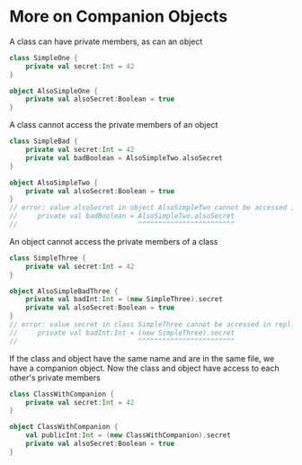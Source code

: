 # More on Companion Objects

A class can have private members, as can an object
```scala
class SimpleOne {
    private val secret:Int = 42
}

object AlsoSimpleOne {
    private val alsoSecret:Boolean = true
}
```
A class cannot access the private members of an object

```scala
class SimpleBad {
    private val secret:Int = 42
    private val badBoolean = AlsoSimpleTwo.alsoSecret    
}

object AlsoSimpleTwo {
    private val alsoSecret:Boolean = true
}
// error: value alsoSecret in object AlsoSimpleTwo cannot be accessed in object repl.MdocSession.MdocApp.AlsoSimpleTwo
//     private val badBoolean = AlsoSimpleTwo.alsoSecret    
//                              ^^^^^^^^^^^^^^^^^^^^^^^^
```

An object cannot access the private members of a class

```scala
class SimpleThree {
    private val secret:Int = 42
}

object AlsoSimpleBadThree {
    private val badInt:Int = (new SimpleThree).secret
    private val alsoSecret:Boolean = true
}
// error: value secret in class SimpleThree cannot be accessed in repl.MdocSession.MdocApp.SimpleThree
//     private val badInt:Int = (new SimpleThree).secret
//                              ^^^^^^^^^^^^^^^^^^^^^^^^
```
If the class and object have the same name and are in the same file, we have a companion object.
Now the class and object have access to each other's private members

```scala
class ClassWithCompanion {
    private val secret:Int = 42
}

object ClassWithCompanion {
    val publicInt:Int = (new ClassWithCompanion).secret
    private val alsoSecret:Boolean = true
}
```
